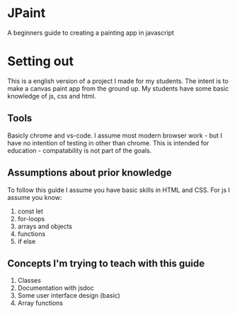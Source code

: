# JPaint
A beginners guide to creating a painting app in javascript


# Setting out
This is a english version of a project I made for my students. 
The intent is to make a canvas paint app from the ground up.
My students have some basic knowledge of js, css and html.

## Tools
Basicly chrome and vs-code. I assume most modern browser work - but I have no intention of testing in other than chrome.
This is intended for education - compatability is not part of the goals.

## Assumptions about prior knowledge
To follow this guide I assume you have basic skills in HTML and CSS.
For js I assume you know:

1. const let
1. for-loops
1. arrays and objects
1. functions
1. if else

## Concepts I'm trying to teach with this guide

1. Classes
1. Documentation with jsdoc
1. Some user interface design (basic)
1. Array functions
